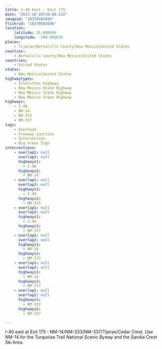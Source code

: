 ```yaml
---
title: I-40 East - Exit 175
date: "2013-10-10T10:48:23Z"
imageid: "10370583696"
flickrid: "10370583696"
location:
    latitude: 35.080894
    longitude: -106.403635
places:
    - Tijeras|Bernalillo County|New Mexico|United States
counties:
    - Bernalillo County|New Mexico|United States
countries:
    - United States
states:
    - New Mexico|United States
highwaytypes:
    - Interstate Highway
    - New Mexico State Highway
    - New Mexico State Highway
    - New Mexico State Highway
highways:
    - I-40
    - NM-14
    - NM-333
    - NM-337
tags:
    - Overhead
    - Freeway Junction
    - Intersection
    - Big Green Sign
intersections:
    - overlap1: null
      overlap2: null
      highways1:
        - I-40
      highways2:
        - NM-14
    - overlap1: null
      overlap2: null
      highways1:
        - I-40
      highways2:
        - NM-333
    - overlap1: null
      overlap2: null
      highways1:
        - I-40
      highways2:
        - NM-337
    - overlap1: null
      overlap2: null
      highways1:
        - NM-14
      highways2:
        - NM-333
    - overlap1: null
      overlap2: null
      highways1:
        - NM-14
      highways2:
        - NM-337
    - overlap1: null
      overlap2: null
      highways1:
        - NM-333
      highways2:
        - NM-337

---
```

I-40 east at Exit 175 - NM-14/NM-333/NM-337/Tijeras/Cedar Crest.  Use NM-14 for the Turquoise Trail National Scenic Byway and the Sandia Crest Ski Area.